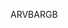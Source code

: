 <span data-ttu-id="ca022-101">ARVB</span><span class="sxs-lookup"><span data-stu-id="ca022-101">ARGB</span></span>